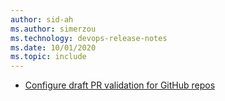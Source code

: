 ```yaml
---
author: sid-ah
ms.author: simerzou
ms.technology: devops-release-notes
ms.date: 10/01/2020
ms.topic: include
---
```


- [Configure draft PR validation for GitHub repos](#configure-draft-pr-validation-for-github-repos)
